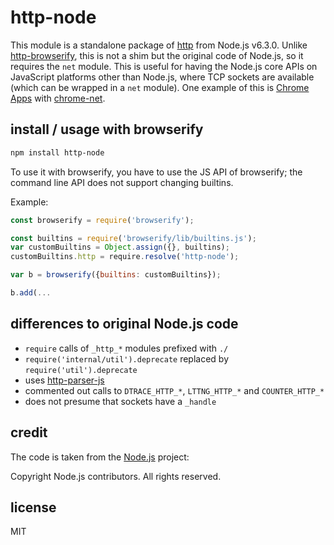 # http-node
This module is a standalone package of [http](https://nodejs.org/api/http.html) from Node.js v6.3.0.
Unlike [http-browserify](https://github.com/substack/http-browserify), this is not a shim but the original code of Node.js, so it requires the `net` module.
This is useful for having the Node.js core APIs on JavaScript platforms other than Node.js, where TCP sockets are available (which can be wrapped in a `net` module).
One example of this is [Chrome Apps](https://developer.chrome.com/apps/sockets_tcp) with [chrome-net](https://github.com/feross/chrome-net).

## install / usage with browserify

```bash
npm install http-node
```

To use it with browserify, you have to use the JS API of browserify;
the command line API does not support changing builtins.

Example:

```js
const browserify = require('browserify');

const builtins = require('browserify/lib/builtins.js');
var customBuiltins = Object.assign({}, builtins);
customBuiltins.http = require.resolve('http-node');

var b = browserify({builtins: customBuiltins});

b.add(...
```

## differences to original Node.js code

- `require` calls of `_http_*` modules prefixed with `./`
- `require('internal/util').deprecate` replaced by `require('util').deprecate`
- uses [http-parser-js](https://github.com/creationix/http-parser-js)
- commented out calls to `DTRACE_HTTP_*`, `LTTNG_HTTP_*` and `COUNTER_HTTP_*`
- does not presume that sockets have a `_handle`

## credit

The code is taken from the [Node.js](https://nodejs.org) project:

Copyright Node.js contributors. All rights reserved.

## license

MIT
